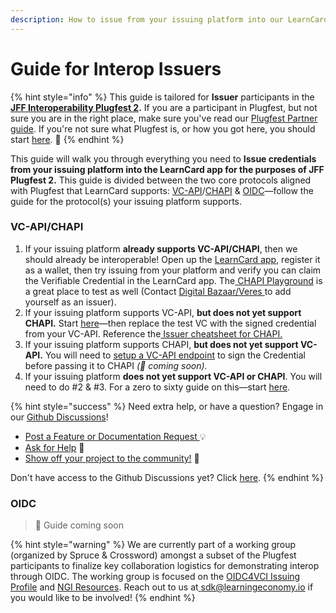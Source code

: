```yaml
---
description: How to issue from your issuing platform into our LearnCard app.
---
```


# Guide for Interop Issuers

{% hint style="info" %}
This guide is tailored for **Issuer** participants in the [**JFF Interoperability Plugfest 2**](https://w3c-ccg.github.io/vc-ed/plugfest-2-2022/)**.** If you are a participant in Plugfest, but not sure you are in the right place, make sure you've read our [Plugfest Partner guide](../). If you're not sure what Plugfest is, or how you got here, you should start [here](../../../../). 🚀
{% endhint %}

This guide will walk you through everything you need to **Issue credentials from your issuing platform into the LearnCard app for the purposes of JFF Plugfest 2.** This guide is divided between the two core protocols aligned with Plugfest that LearnCard supports: [VC-API](https://w3c-ccg.github.io/vc-api/)/[CHAPI](https://w3c-ccg.github.io/credential-handler-api/) & [OIDC](https://openid.net/specs/openid-4-verifiable-credential-issuance-1_0.html)—follow the guide for the protocol(s) your issuing platform supports.&#x20;

### VC-API/CHAPI

1. If your issuing platform **already supports VC-API/CHAPI**, then we should already be interoperable! Open up the [LearnCard app](../../../../learn-card-examples/learncard.md), register it as a wallet, then try issuing from your platform and verify you can claim the Verifiable Credential in the LearnCard app. The[ CHAPI Playground](https://playground.chapi.io/issuer) is a great place to test as well (Contact [Digital Bazaar/Veres ](https://veres.io/contact/)to add yourself as an issuer).&#x20;
2. If your issuing platform supports VC-API, **but does not yet support CHAPI.** Start [here](../../../../learn-card-sdk/learncard-core/chapi/using-learncard-to-interact-with-a-chapi-wallet.md)—then replace the test VC with the signed credential from your VC-API. Reference the[ Issuer cheatsheet for CHAPI.](../../../../learn-card-sdk/learncard-core/chapi/cheat-sheets/issuers.md)
3. If your issuing platform supports CHAPI, **but does not yet support VC-API.** You will need to [setup a VC-API endpoint](../../../../learn-card-sdk/learncard-core/learncard-bridge.md) to sign the Credential before passing it to CHAPI _(🚧 coming soon)._&#x20;
4. If your issuing platform **does not yet support VC-API or CHAPI**. You will need to do #2 & #3. For a zero to sixty guide on this—start [here](creating-an-interop-issuer.md).

{% hint style="success" %}
Need extra help, or have a question? Engage in our [Github Discussions](https://github.com/learningeconomy/LearnCard/discussions)!&#x20;

* [Post a Feature or Documentation Request ](https://github.com/learningeconomy/LearnCard/discussions/categories/feature-requests)💡
* [Ask for Help](https://github.com/learningeconomy/LearnCard/discussions/categories/help) 💖
* [Show off your project to the community!](https://github.com/learningeconomy/LearnCard/discussions/categories/show-and-tell) 🙌

Don't have access to the Github Discussions yet? Click [here](broken-reference).
{% endhint %}

### OIDC

> 🚧 Guide coming soon

{% hint style="warning" %}
We are currently part of a working group (organized by Spruce & Crossword) amongst a subset of the Plugfest participants to finalize key collaboration logistics for demonstrating interop through OIDC. The working group is focused on the [OIDC4VCI Issuing Profile](https://docs.google.com/document/d/1d6KH9UOqc5vbliPt-WTqv3qS2ssVTRERPH7oNzfu_3k/edit) and [NGI Resources](https://ngiatlantic.info/). Reach out to us at[ sdk@learningeconomy.io](mailto:sdk@learningeconomy.io) if you would like to be involved!&#x20;
{% endhint %}
